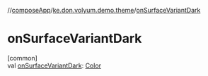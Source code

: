 //[composeApp](../../index.md)/[ke.don.volyum.demo.theme](index.md)/[onSurfaceVariantDark](on-surface-variant-dark.md)

# onSurfaceVariantDark

[common]\
val [onSurfaceVariantDark](on-surface-variant-dark.md): [Color](https://developer.android.com/reference/kotlin/androidx/compose/ui/graphics/Color.html)